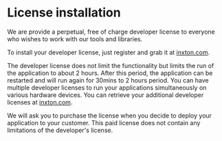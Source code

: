 # License installation

We are provide a perpetual, free of charge developer license to everyone who wishes to work with our tools and libraries.

To install your developer license, just register and grab it at [inxton.com](https://www.inxton.com/getting-started).

The developer license does not limit the functionality but limits the run of the application to about 2 hours. After this period, the application can be restarted and will run again for 30mins to 2 hours period. You can have multiple developer licenses to run your applications simultaneously on various hardware devices. You can retrieve your additional developer licenses at [inxton.com](inxton.com).

We will ask you to purchase the license when you decide to deploy your application to your customer. This paid license does not contain any limitations of the developer's license.
